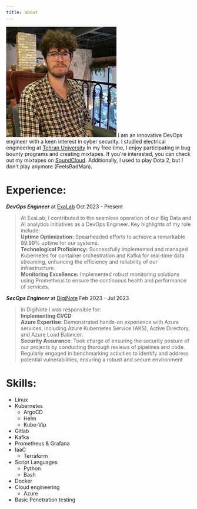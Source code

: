 ```yaml
---
title: about
---
```

![Xai](/images/Xai.jpeg)
I am an innovative DevOps engineer with a keen interest in cyber security.
I studied electrical engineering at [Tehran University](https://ut.ac.ir)
In my free time, I enjoy participating in bug bounty programs and creating mixtapes. If you're interested, you can check out my mixtapes on [SoundCloud](https://soundcloud.com/xaiq).
Additionally, I used to play Dota 2, but I don't play anymore (FeelsBadMan).
# Experience:
 ***DevOps Engineer*** at [ExaLab](https://exalab.co/)
Oct 2023 - Present
 >At ExaLab, I contributed to the seamless operation of our Big Data and AI analytics initiatives as a DevOps Engineer. Key highlights of my role include:<br/>**Uptime Optimization:** Spearheaded efforts to achieve a remarkable 99.99% uptime for our systems.<br/>**Technological Proficiency:** Successfully implemented and managed Kubernetes for container orchestration and Kafka for real-time data streaming, enhancing the efficiency and reliability of our infrastructure.<br/>**Monitoring Excellence:** Implemented robust monitoring solutions using Prometheus to ensure the continuous health and performance of services.
 
 ***SecOps Engineer*** at [DigiNote](https://www.linkedin.com/company/diginote/)
Feb 2023 - Jul 2023 
> in DigiNote I was responsible for:<br/>**Implementing CI/CD** <br/> **Azure Expertise**: Demonstrated hands-on experience with Azure services, including Azure Kubernetes Service (AKS), Active Directory, and Azure Load Balancer.<br/> **Security Assurance**: Took charge of ensuring the security posture of our projects by conducting thorough reviews of pipelines and code. Regularly engaged in benchmarking activities to identify and address potential vulnerabilities, ensuring a robust and secure environment

# Skills:
* Linux
* Kubernetes
  * ArgoCD
  * Helm
  * Kube-Vip
* Gitlab
* Kafka
* Prometheus & Grafana
* IaaC
  * Terraform
* Script Languages
  * Python
  * Bash
* Docker
* Cloud engineering
  * Azure 
* Basic Penetration testing

  



